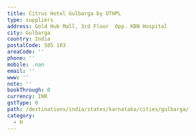 ```yaml
---
title: Citrus Hotel Gulbarga by OTHPL
type: suppliers
address: Gold Hub Mall, 3rd Floor  Opp. KBN Hospital
city: Gulbarga
country: India
postalCode: 585 103
areaCode: ''
phone: ''
mobile: .nan
email: ''
www: ''
note: ''
bookThrough: 0
currency: INR
gstType: 0
path: /destinations/india/states/karnataka/cities/gulbarga/
category:
  - H
---
```



